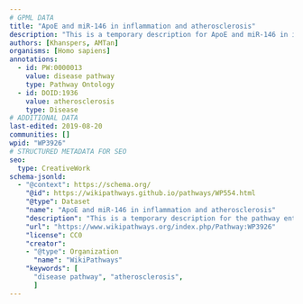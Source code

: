 ```yaml
---
# GPML DATA
title: "ApoE and miR-146 in inflammation and atherosclerosis"
description: "This is a temporary description for ApoE and miR-146 in inflammation and atherosclerosis"
authors: [Khanspers, AMTan]
organisms: [Homo sapiens]
annotations:
  - id: PW:0000013
    value: disease pathway
    type: Pathway Ontology
  - id: DOID:1936
    value: atherosclerosis
    type: Disease
# ADDITIONAL DATA
last-edited: 2019-08-20
communities: []
wpid: "WP3926"
# STRUCTURED METADATA FOR SEO
seo:
  type: CreativeWork
schema-jsonld:
  - "@context": https://schema.org/
    "@id": https://wikipathways.github.io/pathways/WP554.html
    "@type": Dataset
    "name": "ApoE and miR-146 in inflammation and atherosclerosis"
    "description": "This is a temporary description for the pathway entitled: ApoE and miR-146 in inflammation and atherosclerosis"
    "url": "https://www.wikipathways.org/index.php/Pathway:WP3926"
    "license": CC0
    "creator":
    - "@type": Organization
      "name": "WikiPathways"
    "keywords": [
      "disease pathway", "atherosclerosis",
      ]
---
```

